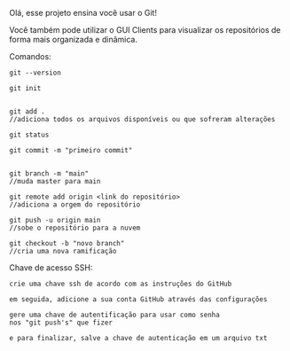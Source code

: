 Olá, esse projeto ensina você usar o Git!

Você também pode utilizar o GUI Clients para visualizar os repositórios
de forma mais organizada e dinâmica.

Comandos:

    git --version

    git init


    git add .
    //adiciona todos os arquivos disponíveis ou que sofreram alterações

    git status

    git commit -m "primeiro commit"


    git branch -m "main"
    //muda master para main

    git remote add origin <link do repositório>
    //adiciona a orgem do repositório

    git push -u origin main
    //sobe o repositório para a nuvem

    git checkout -b "novo branch"
    //cria uma nova ramificação


Chave de acesso SSH:

    crie uma chave ssh de acordo com as instruções do GitHub

    em seguida, adicione a sua conta GitHub através das configurações

    gere uma chave de autentificação para usar como senha
    nos "git push's" que fizer

    e para finalizar, salve a chave de autenticação em um arquivo txt